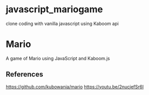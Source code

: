 # javascript_mariogame
clone coding with vanilla javascript using Kaboom api
# Mario
A game of Mario using JavaScript and Kaboom.js

## References
https://github.com/kubowania/mario
https://youtu.be/2nucjefSr6I
